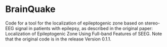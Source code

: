 # BrainQuake
Code for a tool for the localization of epileptogenic zone based on stereo-EEG signal in patients with epilepsy, as described in the original paper: Localization of Epileptogenic Zone Using Full-band Features of SEEG. Note that the original code is in the release Version 0.1.1.
